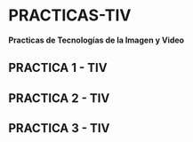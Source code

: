 # PRACTICAS-TIV
**Practicas de Tecnologías de la Imagen y Video**

## PRACTICA 1 - TIV



## PRACTICA 2 - TIV



## PRACTICA 3 - TIV

